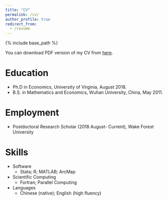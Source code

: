 ```yaml
---
title: "CV"
permalink: /cv/
author_profile: true
redirect_from:
  - /resume
---
```


{% include base_path %}

You can download PDF version of my CV from [here](https://www.dropbox.com/s/b4ycxnyzssziexv/CV_Academic.pdf?dl=0).

Education
======
* Ph.D in Economics, University of Virginia, August 2018.
* B.S. in Mathematics and Economics, Wuhan University, China, May 2011.

Employment
======
* Postdoctoral Research Scholar (2018 August- Current), Wake Forest University 

Skills
======
* Software
  * Stata; R; MATLAB; ArcMap
* Scientific Computing
  * Fortran; Parallel Computing
* Languages
  * Chinese (native); English (high fluency)  
